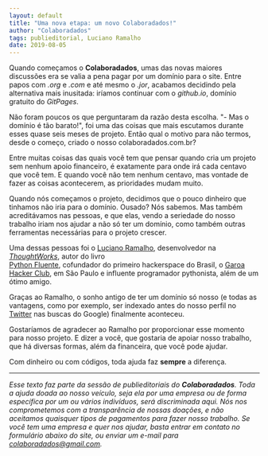 ```yaml
---
layout: default
title: "Uma nova etapa: um novo Colaboradados!"
author: "Colaboradados"
tags: publieditorial, Luciano Ramalho
date: 2019-08-05
---
```


Quando começamos o **Colaboradados**, umas das novas maiores discussões era se valia a pena pagar por um domínio para o site. Entre papos com *.org* e *.com* e até mesmo o *.jor*, acabamos decidindo pela alternativa mais inusitada: iríamos continuar com o *github.io*, domínio gratuito do *GitPages*.

Não foram poucos os que perguntaram da razão desta escolha. "- Mas o domínio é tão barato!", foi uma das coisas que mais escutamos durante esses quase seis meses de projeto. Então qual o motivo para não termos, desde o começo, criado o nosso colaboradados.com.br?

Entre muitas coisas das quais você tem que pensar quando cria um projeto sem nenhum apoio financeiro, é exatamente para onde irá cada centavo que você tem. E quando você não tem nenhum centavo, mas vontade de fazer as coisas acontecerem, as prioridades mudam muito.

Quando nós começamos o projeto, decidimos que o pouco dinheiro que tinhamos não iria para o domínio. Ousado? Nós sabemos. Mas também acreditávamos nas pessoas, e que elas, vendo a seriedade do nosso trabalho iriam nos ajudar a não só ter um domínio, como também outras ferramentas necessárias para o projeto crescer. 

Uma dessas pessoas foi o [Luciano Ramalho](https://www.thoughtworks.com/pt/profiles/luciano-ramalho), desenvolvedor na [*ThoughtWorks*](https://www.thoughtworks.com/pt/), autor do livro 	
[Python Fluente](https://novatec.com.br/livros/pythonfluente/), cofundador do primeiro hackerspace do Brasil, o [Garoa Hacker Club](https://twitter.com/GaroaHC), em São Paulo e influente programador pythonista, além de um ótimo amigo. 

Graças ao Ramalho, o sonho antigo de ter um domínio só nosso (e todas as vantagens, como por exemplo, ser indexado antes do nosso perfil no [Twitter](https://twitter.com/colaboradados) nas buscas do Google) finalmente aconteceu. 

Gostaríamos de agradecer ao Ramalho por proporcionar esse momento para nosso projeto. E dizer a você, que gostaria de apoiar nosso trabalho, que há diversas formas, além da financeira, que você pode ajudar.

Com dinheiro ou com códigos, toda ajuda faz **sempre** a diferença. 

--------------------------

*Esse texto faz parte da sessão de publieditoriais do **Colaboradados**. Toda a ajuda doada ao nosso veículo, seja ela por uma empresa ou de forma específica por um ou vários indivíduos, será discriminada aqui. Nós nos comprometemos com a transparência de nossas doações, e não aceitamos quaisquer tipos de pagamentos para fazer nosso trabalho. Se você tem uma empresa e quer nos ajudar, basta entrar em contato no formulário abaixo do site, ou enviar um e-mail para colaboradados@gmail.com.*